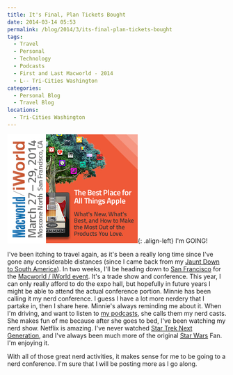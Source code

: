 ```yaml
---
title: It's Final, Plan Tickets Bought
date: 2014-03-14 05:53
permalink: /blog/2014/3/its-final-plan-tickets-bought
tags:
  - Travel
  - Personal
  - Technology
  - Podcasts
  - First and Last Macworld - 2014
  - L-- Tri-Cities Washington
categories:
  - Personal Blog
  - Travel Blog
locations: 
  - Tri-Cities Washington
---
```


![ I'm GOING! ][1]{: .align-left} I'm GOING! 

   [1]: /assets/media/Macworld-iWorld-2014-banner-square.jpg

I've been itching to travel again, as it's been a really long time since I've gone any considerable distances (since I came back from my [J][2][aunt Down to South America][2]). In two weeks, I'll be heading down to [San Francisco][3] for the [Macworld / iWorld event][4]. It's a trade show and conference. This year, I can only really afford to do the expo hall, but hopefully in future years I might be able to attend the actual conference portion. Minnie has been calling it my nerd conference. I guess I have a lot more nerdery that I partake in, then I share here. Minnie's always reminding me about it. When I'm driving, and want to listen to [my podcasts][5], she calls them my  nerd casts. She makes fun of me because after she goes to bed, I've been watching my nerd show. Netflix is amazing. I've never watched [Star Trek Next Generation][6], and I've always been much more of the original [Star Wars][7] Fan. I'm enjoying it.

   [2]: /blog?tag=Jaunt%20Down%20South%202010
   [3]: http://en.wikipedia.org/wiki/San_Francisco
   [4]: http://www.macworldiworld.com
   [5]: /blog?tag=Podcasts
   [6]: http://www.startrek.com/page/star-trek-the-next-generation
   [7]: http://starwars.com

With all of those great nerd activities, it makes sense for me to be going to a nerd conference. I'm sure that I will be posting more as I go along.


